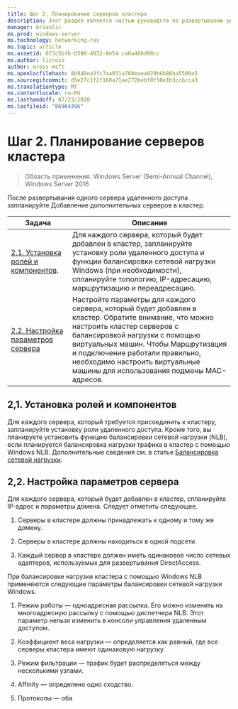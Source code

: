 ```yaml
---
title: Шаг 2. Планирование серверов кластера
description: Этот раздел является частью руководств по развертыванию удаленного доступа в кластере в Windows Server 2016.
manager: brianlic
ms.prod: windows-server
ms.technology: networking-ras
ms.topic: article
ms.assetid: 673c5bfb-b590-4932-8e54-ca0a466d90cc
ms.author: lizross
author: eross-msft
ms.openlocfilehash: 8b940ea3fc7aa031a780eaea029b6b86ba5509a5
ms.sourcegitcommit: d5e27c1f2f168a71ae272bebf8f50e1b3ccbcca3
ms.translationtype: MT
ms.contentlocale: ru-RU
ms.lasthandoff: 07/23/2020
ms.locfileid: "86964396"
---
```

# <a name="step-2-plan-cluster-servers"></a>Шаг 2. Планирование серверов кластера

>Область применения. Windows Server (Semi-Annual Channel), Windows Server 2016

После развертывания одного сервера удаленного доступа запланируйте Добавление дополнительных серверов в кластер.  
  
|Задача|Описание|  
|----|--------|  
|[2,1. Установка ролей и компонентов](#BKMK_Install).|Для каждого сервера, который будет добавлен в кластер, запланируйте установку роли удаленного доступа и функции балансировки сетевой нагрузки Windows (при необходимости), спланируйте топологию, IP-адресацию, маршрутизацию и переадресацию.|  
|[2,2. Настройка параметров сервера](#BKMK_Config)|Настройте параметры для каждого сервера, который будет добавлен в кластер. Обратите внимание, что можно настроить кластер серверов с балансировкой нагрузки с помощью виртуальных машин. Чтобы Маршрутизация и подключение работали правильно, необходимо настроить виртуальные машины для использования подмены MAC-адресов.|  
  
## <a name="21-installing-roles-and-features"></a><a name="BKMK_Install"></a>2,1. Установка ролей и компонентов  
Для каждого сервера, который требуется присоединить к кластеру, запланируйте установку роли удаленного доступа. Кроме того, вы планируете установить функцию балансировки сетевой нагрузки (NLB), если планируется балансировка нагрузки трафика в кластер с помощью Windows NLB. Дополнительные сведения см. в статье [Балансировка сетевой нагрузки](../../../../../networking/technologies/network-load-balancing.md).  
  
## <a name="22-configure-server-settings"></a><a name="BKMK_Config"></a>2,2. Настройка параметров сервера  
Для каждого сервера, который будет добавлен в кластер, спланируйте IP-адрес и параметры домена. Следует отметить следующее.  
  
1.  Серверы в кластере должны принадлежать к одному и тому же домену.  
  
2.  Серверы в кластере должны находиться в одной подсети.  
  
3.  Каждый сервер в кластере должен иметь одинаковое число сетевых адаптеров, используемых для развертывания DirectAccess.  
  
При балансировке нагрузки кластера с помощью Windows NLB применяются следующие параметры балансировки сетевой нагрузки Windows.  
  
1.  Режим работы — одноадресная рассылка. Его можно изменить на многоадресную рассылку с помощью диспетчера NLB. Этот параметр нельзя изменить в консоли управления удаленным доступом.  
  
2.  Коэффициент веса нагрузки — определяется как равный, где все серверы кластера имеют одинаковую нагрузку.  
  
3.  Режим фильтрации — трафик будет распределяться между несколькими узлами.  
  
4.  Affinity — определено одно сходство.  
  
5.  Протоколы — оба  
